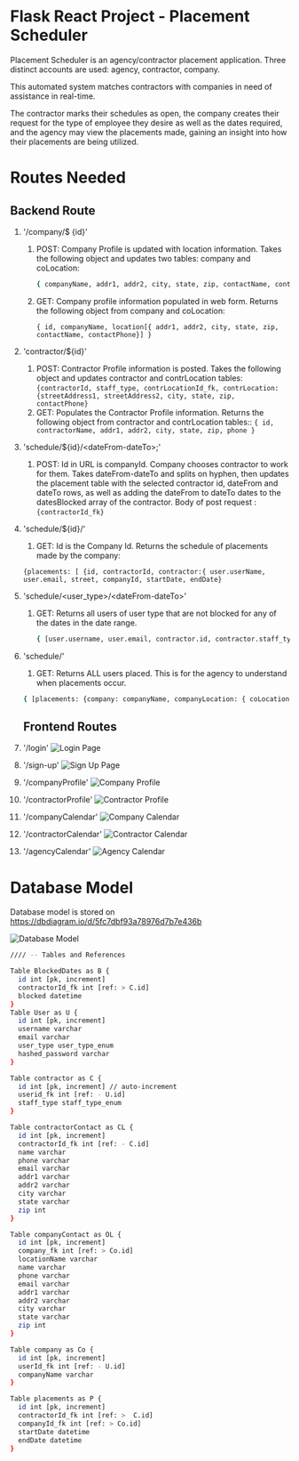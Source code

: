 # Flask React Project - Placement Scheduler

Placement Scheduler is an agency/contractor placement application.  Three distinct accounts are used:  agency, contractor, company.

This automated system matches contractors with companies in need of assistance in real-time.

The contractor marks their schedules as open, the company creates their request for the type of employee they desire as well as the dates required, and the agency may view the placements made, gaining an insight into how their placements are being utilized.

# Routes Needed

## Backend Route

1. '/company/$ {id}'

   1. POST:  Company Profile is updated with location information.
      Takes the following object and updates two tables:  company and coLocation:

      ```bash
      { companyName, addr1, addr2, city, state, zip, contactName, contactPhone }
      ```
   2. GET:  Company profile information populated in web form.
      Returns the following object from company and coLocation:

      ```
      { id, companyName, location[{ addr1, addr2, city, state, zip, contactName, contactPhone}] }
      ```
2. 'contractor/${id}'

   1. POST: Contractor Profile information is posted.
      Takes the following object and updates contractor and contrLocation tables:
      ```{contractorId, staff_type, contrLocationId_fk, contrLocation: {streetAddress1, streetAddress2, city, state, zip, contactPhone}```
   2. GET:  Populates the Contractor Profile information.
      Returns the following object from contractor and contrLocation tables::
      ```{ id, contractorName, addr1, addr2, city, state, zip, phone }```
3. 'schedule/${id}/\<dateFrom-dateTo\>;'

   1. POST:  Id in URL is companyId.  Company chooses contractor to work for them.
      Takes dateFrom-dateTo and splits on hyphen, then updates the placement table with the selected contractor id, dateFrom and dateTo rows, as well as adding the dateFrom to dateTo dates to the datesBlocked array of the contractor.
      Body of post request :
      ```{contractorId_fk}```
4. 'schedule/${id}/'

   1. GET:  Id is the Company Id.  Returns the schedule of placements made by the company:

   ```{placements: [ {id, contractorId, contractor:{ user.userName, user.email, street, companyId, startDate, endDate}
   {placements: [ {id, contractorId, contractor:{ user.userName, user.email, street, companyId, startDate, endDate}
   ```
5. 'schedule/\<user_type\>/\<dateFrom-dateTo\>'

   1. GET:  Returns all users of user type that are not blocked for any of the dates in the date range.
      ```bash
      { [user.username, user.email, contractor.id, contractor.staff_type, contrLocation: { streetAddress1, streetAddress2, city, state, zip, contactPhone }, contractor.datesBlockedArr]
      ```
6. 'schedule/'
   1. GET:  Returns ALL users placed. This is for the agency to understand when placements occur.

   ```bash
   { [placements: {company: companyName, companyLocation: { coLocation.streetAddress1, coLocation.streetAddress2, coLocation.city, coLocation.state, coLocation.zip, coLocation.contactName, coLocation.contactEmail, coLocation.contactPhone} contractor: { contractor.id, contractor.staff_type contrLocation: { contrLocation.streetAddress1, contrLocation.streetAddress2, contrLocation.city, contrLocation.state, contrLocation.zip, contrLocation.contactPhone}} ]
   ```

   ## Frontend Routes
8. '/login'
   ![Login Page](./docs/images/Login.png)
9. '/sign-up'
   ![Sign Up Page](./docs/images/SignUp.png)
10. '/companyProfile'
    ![Company Profile](./docs/images/CompanyProfile.png)
11. '/contractorProfile'
    ![Contractor Profile](./docs/images/ContractorProfile.png)
12. '/companyCalendar'
    ![Company Calendar](./docs/images/CompanyCalendar.png)
13. '/contractorCalendar'
    ![Contractor Calendar](./docs/images/ContractorCalendar.png)
14. '/agencyCalendar'
    ![Agency Calendar](./docs/images/AgencyCalendar.png)

# Database Model

Database model is stored on https://dbdiagram.io/d/5fc7dbf93a78976d7b7e436b

![Database Model](./docs/images/DBModel.png)

```bash
//// -- Tables and References

Table BlockedDates as B {
  id int [pk, increment]
  contractorId_fk int [ref: > C.id]
  blocked datetime
}
Table User as U {
  id int [pk, increment]
  username varchar
  email varchar
  user_type user_type_enum
  hashed_password varchar
}

Table contractor as C {
  id int [pk, increment] // auto-increment
  userid_fk int [ref: - U.id]
  staff_type staff_type_enum
}

Table contractorContact as CL {
  id int [pk, increment]
  contractorId_fk int [ref: - C.id]
  name varchar
  phone varchar
  email varchar
  addr1 varchar
  addr2 varchar
  city varchar
  state varchar
  zip int
}

Table companyContact as OL {
  id int [pk, increment]
  company_fk int [ref: > Co.id]
  locationName varchar
  name varchar
  phone varchar
  email varchar
  addr1 varchar
  addr2 varchar
  city varchar
  state varchar
  zip int
}

Table company as Co {
  id int [pk, increment]
  userId_fk int [ref: - U.id]
  companyName varchar
}

Table placements as P {
  id int [pk, increment]
  contractorId_fk int [ref: >  C.id]
  companyId_fk int [ref: > Co.id]
  startDate datetime
  endDate datetime
}



```
